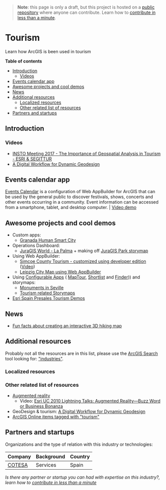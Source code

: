 > **Note**: this page is only a draft, but this project is hosted on a [public repository](https://github.com/hhkaos/awesome-arcgis) where anyone can contribute. Learn how to [contribute in less than a minute](https://github.com/hhkaos/awesome-arcgis/blob/master/CONTRIBUTING.md#contributions).

# Tourism

Learn how ArcGIS is been used in tourism

<!-- START doctoc generated TOC please keep comment here to allow auto update -->
<!-- DON'T EDIT THIS SECTION, INSTEAD RE-RUN doctoc TO UPDATE -->
**Table of contents**

- [Introduction](#introduction)
  - [Videos](#videos)
- [Events calendar app](#events-calendar-app)
- [Awesome projects and cool demos](#awesome-projects-and-cool-demos)
- [News](#news)
- [Additional resources](#additional-resources)
  - [Localized resources](#localized-resources)
  - [Other related list of resources](#other-related-list-of-resources)
- [Partners and startups](#partners-and-startups)

<!-- END doctoc generated TOC please keep comment here to allow auto update -->

## Introduction



### Videos

* [INSTO Meeting 2017 - The Importance of Geospatial Analysis in Tourism - ESRI & SEGITTUR](https://www.youtube.com/watch?v=7com2Ma7PuU)
* [A Digital Workflow for Dynamic Geodesign](https://www.youtube.com/watch?v=QERJbL9J1Xw)

## Events calendar app

[Events Calendar](https://solutions.arcgis.com/local-government/help/event-calendar/) is a configuration of Web AppBuilder for ArcGIS that can be used by the general public to discover festivals, shows, concerts and other events occurring in a community. Event information can be accessed from a smartphone, tablet, and desktop computer. | [Video demo](https://youtu.be/YAZFXXvJKZQ?t=10m53s)

## Awesome projects and cool demos

* Custom apps:
    * [Granada Human Smart City](https://ciudadinteligente.granada.org/granadarutas/)
* Operations Dashboard:
    * [JuraGIS World - La Palma](https://marketing.maps.arcgis.com/apps/opsdashboard/index.html#/45aa0cf0c8be4255adf620dbb5757bb3) + making off [JuraGIS Park storymap](http://geoapps.esri.es/JuraGIS/index.html)
* Using Web AppBuilder:
    * [Simcoe County Tourism - customized using developer edition ](https://maps.simcoe.ca/public/) ([Video](https://youtu.be/5hsprKc_Wo0?t=15m10s))
    * [Leipzig City Map using Web AppBuilder](http://www.arcgis.com/home/item.html?id=4c89f67a66a049a8a69cd4f8dedb3aa1)
* Using [Configurable Apps](../../../arcgis/products/configurable-apps/README.md) (  [MapTour](http://www.arcgis.com/home/item.html?id=91d75e9b375e4e9b9b3a4004544bfadf), [Shortlist](http://www.arcgis.com/home/item.html?id=c62ff7eec30641e69ae6acd7f1599512) and [Finder](http://www.arcgis.com/home/item.html?id=547a3a4462344880be61ed4083142f63))) and storymaps:
    * [Monuments in Seville](http://sig.urbanismosevilla.org/sevilla.art/monumentos/index_en.html)
    * [Tourism related Storymaps](https://storymaps.arcgis.com/en/gallery/#s=0&q=tourism)
* [Esri Spain Presales Tourism Demos](http://preventas.maps.arcgis.com/home/gallery.html?view=list&sortOrder=true&sortField=relevance&showFilters=true&searchTerm=turismo)


## News

* [Fun facts about creating an interactive 3D hiking map](https://www.esri.com/arcgis-blog/products/js-api-arcgis/mapping/creating-3d-hiking-map/)

## Additional resources

Probably not all the resources are in this list, please use the [ArcGIS Search](https://esri-es.github.io/arcgis-search/) tool looking for: ["industries"](https://esri-es.github.io/arcgis-search/?search="industries"&utm_campaign=awesome-list&utm_source=awesome-list&utm_medium=page).

### Localized resources

### Other related list of resources

* [Augmented reality](../../emerging-technologies/ar/README.md)
    * Video: [Esri UC 2010 Lightning Talks: Augmented Reality—Buzz Word or Business Bonanza](https://www.youtube.com/watch?v=VE7aB_-sTXk)
* GeoDesign & tourism: [A Digital Workflow for Dynamic Geodesign](https://youtu.be/QERJbL9J1Xw?t=15m48s)
* [ArcGIS Online items tagged with "tourism"](https://www.arcgis.com/home/search.html?t=content&q=tags%3Atourism&start=1&sortOrder=desc&sortField=relevance&focus=applications-web)

## Partners and startups

Organizations and the type of relation with this industry or technologies:

|Company|Background|Country|
|---|---|---|
|[COTESA](../../partners/program-members/cotesa/README.md)|Services|Spain

*Is there any partner or startup you can had with expertise on this industry?, learn how to [contribute in less than a minute](https://github.com/hhkaos/awesome-arcgis/blob/master/CONTRIBUTING.md#contributions)*

